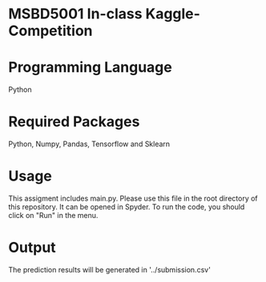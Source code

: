 # MSBD5001 In-class Kaggle-Competition

**Programming Language**
==
Python

**Required Packages**
==
Python, Numpy, Pandas, Tensorflow and Sklearn
 
**Usage**
==
This assigment includes main.py. Please use this file in the root directory of this repository. It can be opened in Spyder. To run the code, you should click on "Run" in the menu.

**Output**
==
The prediction results will be generated in '../submission.csv'
